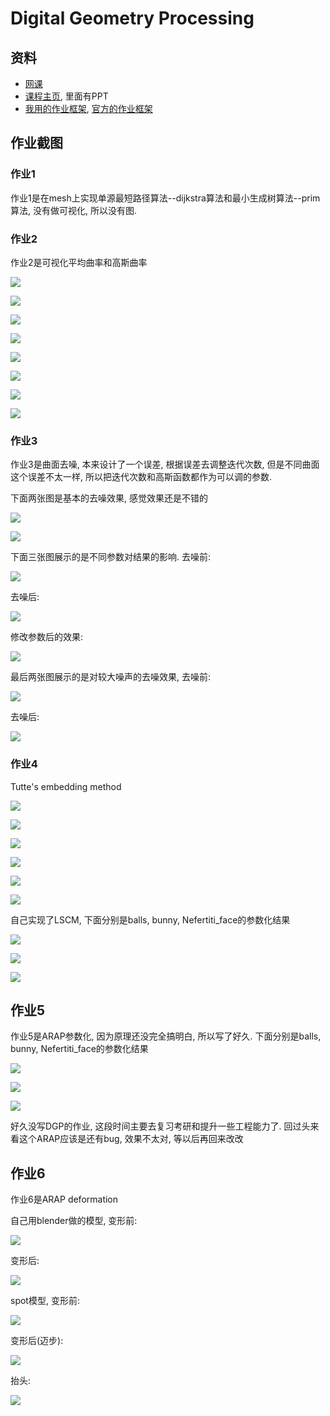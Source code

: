 # Digital Geometry Processing

## 资料
* [网课](https://www.bilibili.com/video/BV1B54y1B7Uc)
* [课程主页](https://ustc-gcl-f.github.io/course/2020_Spring_DGP/index.html), 里面有PPT
* [我用的作业框架](https://github.com/pmp-library/pmp-library), [官方的作业框架](https://ustc-gcl-f.github.io/code/index.html#sec_surface_framework)

## 作业截图
### 作业1
作业1是在mesh上实现单源最短路径算法--dijkstra算法和最小生成树算法--prim算法, 没有做可视化, 所以没有图.

### 作业2
作业2是可视化平均曲率和高斯曲率

![](https://raw.githubusercontent.com/zone-1614/pic/main/img/hw2_curvature_pig1.png)


![](https://raw.githubusercontent.com/zone-1614/pic/main/img/hw2_curvature_pig2.png)


![](https://raw.githubusercontent.com/zone-1614/pic/main/img/hw2_curvature_pig3.png)


![](https://raw.githubusercontent.com/zone-1614/pic/main/img/hw2_curvature_pig4.png)


![](https://raw.githubusercontent.com/zone-1614/pic/main/img/hw2_curvature_multicube1.png)


![](https://raw.githubusercontent.com/zone-1614/pic/main/img/hw2_curvature_multicube2.png)


![](https://raw.githubusercontent.com/zone-1614/pic/main/img/hw2_curvature_bunny1.png)


![](https://raw.githubusercontent.com/zone-1614/pic/main/img/hw2_curvature_bunny2.png)


### 作业3
作业3是曲面去噪, 本来设计了一个误差, 根据误差去调整迭代次数, 但是不同曲面这个误差不太一样, 所以把迭代次数和高斯函数都作为可以调的参数.

下面两张图是基本的去噪效果, 感觉效果还是不错的

![](https://raw.githubusercontent.com/zone-1614/pic/main/img/hw3_denoising_1.png)


![](https://raw.githubusercontent.com/zone-1614/pic/main/img/hw3_denoising_3.png)


下面三张图展示的是不同参数对结果的影响. 去噪前:


![](https://raw.githubusercontent.com/zone-1614/pic/main/img/hw3_denoising_4.png)


去噪后:

![](https://raw.githubusercontent.com/zone-1614/pic/main/img/hw3_denoising_5.png)


修改参数后的效果:

![](https://raw.githubusercontent.com/zone-1614/pic/main/img/hw3_denoising_6.png)


最后两张图展示的是对较大噪声的去噪效果, 去噪前:

![](https://raw.githubusercontent.com/zone-1614/pic/main/img/hw3_denoising_7.png)


去噪后:

![](https://raw.githubusercontent.com/zone-1614/pic/main/img/hw3_denoising_8.png)


### 作业4
Tutte's embedding method

![](https://raw.githubusercontent.com/zone-1614/pic/main/img/hw4_00.png)


![](https://raw.githubusercontent.com/zone-1614/pic/main/img/hw4_01.png)


![](https://raw.githubusercontent.com/zone-1614/pic/main/img/hw4_10.png)


![](https://raw.githubusercontent.com/zone-1614/pic/main/img/hw4_11.png)


![](https://raw.githubusercontent.com/zone-1614/pic/main/img/hw4_20.png)


![](https://raw.githubusercontent.com/zone-1614/pic/main/img/hw4_21.png)

自己实现了LSCM, 下面分别是balls, bunny, Nefertiti_face的参数化结果

![](https://raw.githubusercontent.com/zone-1614/pic/main/img/hw4_LSCM_balls.png)

![](https://raw.githubusercontent.com/zone-1614/pic/main/img/hw4_LSCM_bunny.png)

![](https://raw.githubusercontent.com/zone-1614/pic/main/img/hw4_LSCM_face.png)

## 作业5
作业5是ARAP参数化, 因为原理还没完全搞明白, 所以写了好久. 下面分别是balls, bunny, Nefertiti_face的参数化结果

![](https://raw.githubusercontent.com/zone-1614/pic/main/img/hw5_ARAP_0.png)

![](https://raw.githubusercontent.com/zone-1614/pic/main/img/hw5_ARAP_1.png)

![](https://raw.githubusercontent.com/zone-1614/pic/main/img/hw5_ARAP_2.png)

好久没写DGP的作业, 这段时间主要去复习考研和提升一些工程能力了. 回过头来看这个ARAP应该是还有bug, 效果不太对, 等以后再回来改改

## 作业6
作业6是ARAP deformation

自己用blender做的模型, 变形前:

![](https://raw.githubusercontent.com/zone-1614/pic/main/img/hw6_ARAP_deformation6.png)

变形后:

![](https://raw.githubusercontent.com/zone-1614/pic/main/img/hw6_ARAP_deformation7.png)


spot模型, 变形前: 

![](https://raw.githubusercontent.com/zone-1614/pic/main/img/hw6_ARAP_deformation0.png)

变形后(迈步):

![](https://raw.githubusercontent.com/zone-1614/pic/main/img/hw6_ARAP_deformation4.png)

抬头: 

![](https://raw.githubusercontent.com/zone-1614/pic/main/img/hw6_ARAP_deformation5.png)